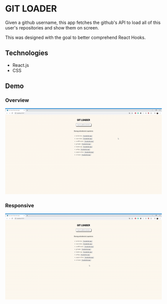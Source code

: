# GIT LOADER

Given a github username, this app fetches the github's API to load all of this user's repositories and show them on screen.

This was designed with the goal to better comprehend React Hooks.

## Technologies
* React.js
* CSS

## Demo
### Overview
![Usage](https://github.com/malvesbertoni/git-loader/blob/master/public/functionalityGif.gif)

### Responsive
![Responsive](https://github.com/malvesbertoni/git-loader/blob/master/public/responsiveGif.gif)
